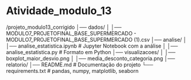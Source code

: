 # Atividade_modulo_13
/projeto_modulo13_corrigido
│── dados/
│   │── MODULO7_PROJETOFINAL_BASE_SUPERMERCADO - MODULO7_PROJETOFINAL_BASE_SUPERMERCADO (1).csv
│── analise/
│   │── analise_estatistica.ipynb  # Jupyter Notebook com a análise
│   │── analise_estatistica.py     # Formato em Python
│── visualizacoes/
│   │── boxplot_maior_desvio.png
│   │── media_desconto_categoria.png
│── relatorio/
│── README.md                      # Documentação do projeto
└── requirements.txt               # pandas, numpy, matplotlib, seaborn

